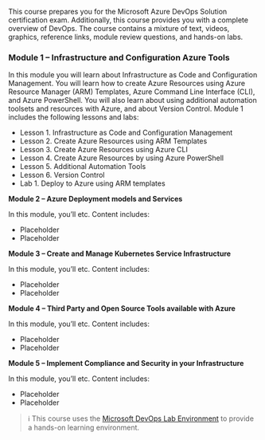 This course prepares you for the Microsoft Azure DevOps Solution certification exam. Additionally, this course provides you with a complete overview of DevOps. The course contains a mixture of text, videos, graphics, reference links, module review questions, and hands-on labs.

### Module 1 – Infrastructure and Configuration Azure Tools

In this module you will learn about Infrastructure as Code and Configuration Management. You will learn how to create Azure Resources using Azure Resource Manager (ARM) Templates, Azure Command Line Interface (CLI), and Azure PowerShell. You will also learn about using additional automation toolsets and resources with Azure, and about Version Control. Module 1 includes the following lessons and labs:

- Lesson 1. Infrastructure as Code and Configuration Management
- Lesson 2. Create Azure Resources using ARM Templates
- Lesson 3. Create Azure Resources using Azure CLI
- Lesson 4. Create Azure Resources by using Azure PowerShell
- Lesson 5. Additional Automation Tools
- Lesson 6. Version Control
- Lab 1. Deploy to Azure using ARM templates

**Module 2 – Azure Deployment models and Services**
<!--
  mkavana - todo as content for each module becomes available  
-->
In this module, you’ll etc. Content includes:

- Placeholder
- Placeholder

**Module 3 – Create and Manage Kubernetes Service Infrastructure**

In this module, you’ll etc. Content includes:

- Placeholder
- Placeholder

**Module 4 – Third Party and Open Source Tools available with Azure**

In this module, you’ll etc. Content includes:

- Placeholder
- Placeholder

**Module 5 – Implement Compliance and Security in your Infrastructure**

In this module, you’ll etc. Content includes:

- Placeholder
- Placeholder

> :information_source: This course uses the [Microsoft DevOps Lab Environment](https://azuredevopslabs.com/) to provide a hands-on learning environment.
